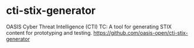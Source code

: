 # cti-stix-generator
OASIS Cyber Threat Intelligence (CTI) TC: A tool for generating STIX content for prototyping and testing. https://github.com/oasis-open/cti-stix-generator
